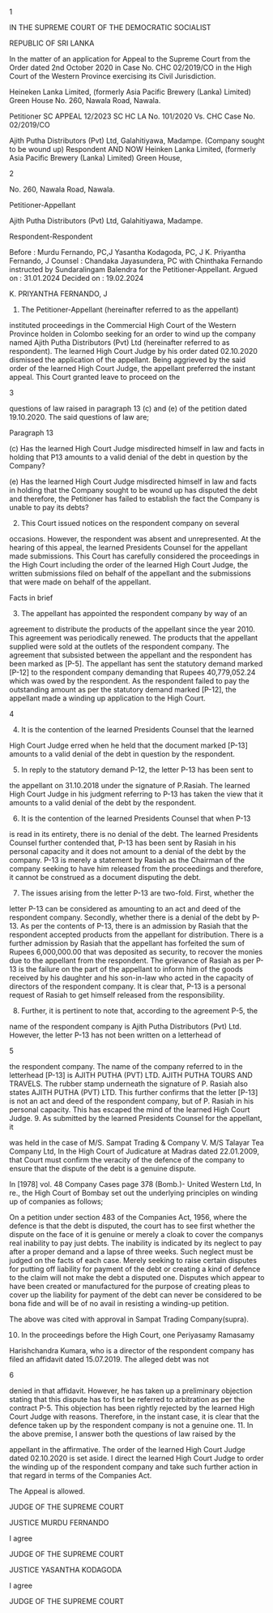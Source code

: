 1

IN THE SUPREME COURT OF THE DEMOCRATIC SOCIALIST

REPUBLIC OF SRI LANKA

In the matter of an application for Appeal to the Supreme Court from the Order dated 2nd October 2020 in Case No. CHC 02/2019/CO in the High Court of the Western Province exercising its Civil Jurisdiction.

Heineken Lanka Limited, (formerly Asia Pacific Brewery (Lanka) Limited) Green House No. 260, Nawala Road, Nawala.

Petitioner SC APPEAL 12/2023 SC HC LA No. 101/2020 Vs. CHC Case No. 02/2019/CO

Ajith Putha Distributors (Pvt) Ltd, Galahitiyawa, Madampe. (Company sought to be wound up) Respondent AND NOW Heinken Lanka Limited, (formerly Asia Pacific Brewery (Lanka) Limited) Green House,

2

No. 260, Nawala Road, Nawala.

Petitioner-Appellant

Ajith Putha Distributors (Pvt) Ltd, Galahitiyawa, Madampe.

Respondent-Respondent

Before : Murdu Fernando, PC,J Yasantha Kodagoda, PC, J K. Priyantha Fernando, J Counsel : Chandaka Jayasundera, PC with Chinthaka Fernando instructed by Sundaralingam Balendra for the Petitioner-Appellant. Argued on : 31.01.2024 Decided on : 19.02.2024

K. PRIYANTHA FERNANDO, J

1. The Petitioner-Appellant (hereinafter referred to as the appellant)

instituted proceedings in the Commercial High Court of the Western Province holden in Colombo seeking for an order to wind up the company named Ajith Putha Distributors (Pvt) Ltd (hereinafter referred to as respondent). The learned High Court Judge by his order dated 02.10.2020 dismissed the application of the appellant. Being aggrieved by the said order of the learned High Court Judge, the appellant preferred the instant appeal. This Court granted leave to proceed on the

3

questions of law raised in paragraph 13 (c) and (e) of the petition dated 19.10.2020. The said questions of law are;

Paragraph 13

(c) Has the learned High Court Judge misdirected himself in law and facts in holding that P13 amounts to a valid denial of the debt in question by the Company?

(e) Has the learned High Court Judge misdirected himself in law and facts in holding that the Company sought to be wound up has disputed the debt and therefore, the Petitioner has failed to establish the fact the Company is unable to pay its debts?

2. This Court issued notices on the respondent company on several

occasions. However, the respondent was absent and unrepresented. At the hearing of this appeal, the learned Presidents Counsel for the appellant made submissions. This Court has carefully considered the proceedings in the High Court including the order of the learned High Court Judge, the written submissions filed on behalf of the appellant and the submissions that were made on behalf of the appellant.

Facts in brief

3. The appellant has appointed the respondent company by way of an

agreement to distribute the products of the appellant since the year 2010. This agreement was periodically renewed. The products that the appellant supplied were sold at the outlets of the respondent company. The agreement that subsisted between the appellant and the respondent has been marked as [P-5]. The appellant has sent the statutory demand marked [P-12] to the respondent company demanding that Rupees 40,779,052.24 which was owed by the respondent. As the respondent failed to pay the outstanding amount as per the statutory demand marked [P-12], the appellant made a winding up application to the High Court.

4

4. It is the contention of the learned Presidents Counsel that the learned

High Court Judge erred when he held that the document marked [P-13] amounts to a valid denial of the debt in question by the respondent.

5. In reply to the statutory demand P-12, the letter P-13 has been sent to

the appellant on 31.10.2018 under the signature of P.Rasiah. The learned High Court Judge in his judgment referring to P-13 has taken the view that it amounts to a valid denial of the debt by the respondent.

6. It is the contention of the learned Presidents Counsel that when P-13

is read in its entirety, there is no denial of the debt. The learned Presidents Counsel further contended that, P-13 has been sent by Rasiah in his personal capacity and it does not amount to a denial of the debt by the company. P-13 is merely a statement by Rasiah as the Chairman of the company seeking to have him released from the proceedings and therefore, it cannot be construed as a document disputing the debt.

7. The issues arising from the letter P-13 are two-fold. First, whether the

letter P-13 can be considered as amounting to an act and deed of the respondent company. Secondly, whether there is a denial of the debt by P-13. As per the contents of P-13, there is an admission by Rasiah that the respondent accepted products from the appellant for distribution. There is a further admission by Rasiah that the appellant has forfeited the sum of Rupees 6,000,000.00 that was deposited as security, to recover the monies due to the appellant from the respondent. The grievance of Rasiah as per P-13 is the failure on the part of the appellant to inform him of the goods received by his daughter and his son-in-law who acted in the capacity of directors of the respondent company. It is clear that, P-13 is a personal request of Rasiah to get himself released from the responsibility.

8. Further, it is pertinent to note that, according to the agreement P-5, the

name of the respondent company is Ajith Putha Distributors (Pvt) Ltd. However, the letter P-13 has not been written on a letterhead of

5

the respondent company. The name of the company referred to in the letterhead [P-13] is AJITH PUTHA (PVT) LTD. AJITH PUTHA TOURS AND TRAVELS. The rubber stamp underneath the signature of P. Rasiah also states AJITH PUTHA (PVT) LTD. This further confirms that the letter [P-13] is not an act and deed of the respondent company, but of P. Rasiah in his personal capacity. This has escaped the mind of the learned High Court Judge. 9. As submitted by the learned Presidents Counsel for the appellant, it

was held in the case of M/S. Sampat Trading & Company V. M/S Talayar Tea Company Ltd, In the High Court of Judicature at Madras dated 22.01.2009, that Court must confirm the veracity of the defence of the company to ensure that the dispute of the debt is a genuine dispute.

In [1978] vol. 48 Company Cases page 378 (Bomb.)- United Western Ltd, In re., the High Court of Bombay set out the underlying principles on winding up of companies as follows;

On a petition under section 483 of the Companies Act, 1956, where the defence is that the debt is disputed, the court has to see first whether the dispute on the face of it is genuine or merely a cloak to cover the companys real inability to pay just debts. The inability is indicated by its neglect to pay after a proper demand and a lapse of three weeks. Such neglect must be judged on the facts of each case. Merely seeking to raise certain disputes for putting off liability for payment of the debt or creating a kind of defence to the claim will not make the debt a disputed one. Disputes which appear to have been created or manufactured for the purpose of creating pleas to cover up the liability for payment of the debt can never be considered to be bona fide and will be of no avail in resisting a winding-up petition.

The above was cited with approval in Sampat Trading Company(supra).

10. In the proceedings before the High Court, one Periyasamy Ramasamy

Harishchandra Kumara, who is a director of the respondent company has filed an affidavit dated 15.07.2019. The alleged debt was not

6

denied in that affidavit. However, he has taken up a preliminary objection stating that this dispute has to first be referred to arbitration as per the contract P-5. This objection has been rightly rejected by the learned High Court Judge with reasons. Therefore, in the instant case, it is clear that the defence taken up by the respondent company is not a genuine one. 11. In the above premise, I answer both the questions of law raised by the

appellant in the affirmative. The order of the learned High Court Judge dated 02.10.2020 is set aside. I direct the learned High Court Judge to order the winding up of the respondent company and take such further action in that regard in terms of the Companies Act.

The Appeal is allowed.

JUDGE OF THE SUPREME COURT

JUSTICE MURDU FERNANDO

I agree

JUDGE OF THE SUPREME COURT

JUSTICE YASANTHA KODAGODA

I agree

JUDGE OF THE SUPREME COURT